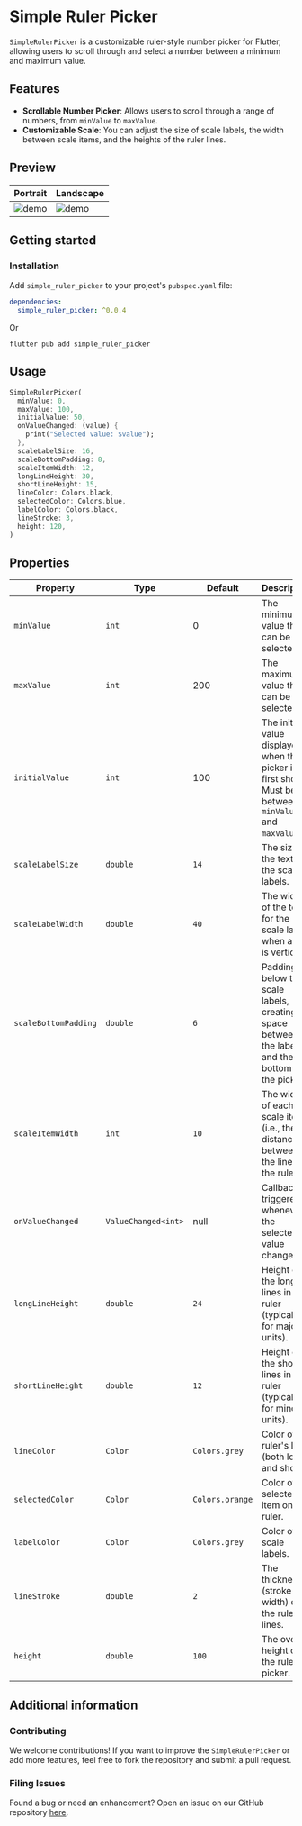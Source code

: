 <!--
This README describes the package. If you publish this package to pub.dev,
this README's contents appear on the landing page for your package.

For information about how to write a good package README, see the guide for
[writing package pages](https://dart.dev/guides/libraries/writing-package-pages).

For general information about developing packages, see the Dart guide for
[creating packages](https://dart.dev/guides/libraries/create-library-packages)
and the Flutter guide for
[developing packages and plugins](https://flutter.dev/developing-packages).
-->

# Simple Ruler Picker

`SimpleRulerPicker` is a customizable ruler-style number picker for Flutter, allowing users to scroll through and select a number between a minimum and maximum value.

## Features

- **Scrollable Number Picker**: Allows users to scroll through a range of numbers, from `minValue` to `maxValue`.
- **Customizable Scale**: You can adjust the size of scale labels, the width between scale items, and the heights of the ruler lines.

## Preview

| Portrait                                                                      | Landscape                                                                                |
| ----------------------------------------------------------------------------- | ---------------------------------------------------------------------------------------- |
| ![demo](https://github.com/yujune/simple_ruler_picker/raw/main/demo/demo.gif) | ![demo](https://github.com/yujune/simple_ruler_picker/raw/main/demo/demo_horizontal.gif) |

## Getting started

### Installation

Add `simple_ruler_picker` to your project's `pubspec.yaml` file:

```yaml
dependencies:
  simple_ruler_picker: ^0.0.4
```

Or

```
flutter pub add simple_ruler_picker
```

## Usage

```dart
SimpleRulerPicker(
  minValue: 0,
  maxValue: 100,
  initialValue: 50,
  onValueChanged: (value) {
    print("Selected value: $value");
  },
  scaleLabelSize: 16,
  scaleBottomPadding: 8,
  scaleItemWidth: 12,
  longLineHeight: 30,
  shortLineHeight: 15,
  lineColor: Colors.black,
  selectedColor: Colors.blue,
  labelColor: Colors.black,
  lineStroke: 3,
  height: 120,
)

```

## Properties

| Property             | Type                | Default         | Description                                                                                            | Example                                   |
| -------------------- | ------------------- | --------------- | ------------------------------------------------------------------------------------------------------ | ----------------------------------------- |
| `minValue`           | `int`               | 0               | The minimum value that can be selected.                                                                | `minValue: 0`                             |
| `maxValue`           | `int`               | 200             | The maximum value that can be selected.                                                                | `maxValue: 100`                           |
| `initialValue`       | `int`               | 100             | The initial value displayed when the picker is first shown. Must be between `minValue` and `maxValue`. | `initialValue: 50`                        |
| `scaleLabelSize`     | `double`            | `14`            | The size of the text for the scale labels.                                                             | `scaleLabelSize: 16`                      |
| `scaleLabelWidth`    | `double`            | `40`            | The width of the text for the scale labels when axis is vertical.                                      | `scaleLabelWidth: 40`                     |
| `scaleBottomPadding` | `double`            | `6`             | Padding below the scale labels, creating space between the labels and the bottom of the picker.        | `scaleBottomPadding: 8`                   |
| `scaleItemWidth`     | `int`               | `10`            | The width of each scale item (i.e., the distance between the lines on the ruler).                      | `scaleItemWidth: 15`                      |
| `onValueChanged`     | `ValueChanged<int>` | null            | Callback triggered whenever the selected value changes.                                                | `onValueChanged: (value) => print(value)` |
| `longLineHeight`     | `double`            | `24`            | Height of the long lines in the ruler (typically for major units).                                     | `longLineHeight: 30`                      |
| `shortLineHeight`    | `double`            | `12`            | Height of the short lines in the ruler (typically for minor units).                                    | `shortLineHeight: 15`                     |
| `lineColor`          | `Color`             | `Colors.grey`   | Color of the ruler's lines (both long and short).                                                      | `lineColor: Colors.black`                 |
| `selectedColor`      | `Color`             | `Colors.orange` | Color of the selected item on the ruler.                                                               | `selectedColor: Colors.blue`              |
| `labelColor`         | `Color`             | `Colors.grey`   | Color of the scale labels.                                                                             | `labelColor: Colors.black`                |
| `lineStroke`         | `double`            | `2`             | The thickness (stroke width) of the ruler's lines.                                                     | `lineStroke: 3`                           |
| `height`             | `double`            | `100`           | The overall height of the ruler picker.                                                                | `height: 120`                             |

## Additional information

### Contributing

We welcome contributions! If you want to improve the `SimpleRulerPicker` or add more features, feel free to fork the repository and submit a pull request.

### Filing Issues

Found a bug or need an enhancement? Open an issue on our GitHub repository [here](https://github.com/yujune/simple_ruler_picker/issues).
